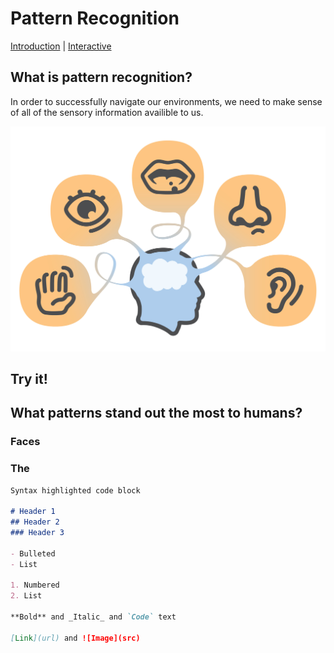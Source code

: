 # Pattern Recognition

[Introduction](#What-is-pattern-recognition) | [Interactive](#Try-it)

## What is pattern recognition?

In order to successfully navigate our environments, we need to make sense of all of the sensory information availible to us. 


![Senses](sens.jpg)

## Try it! 

## What patterns stand out the most to humans?

### Faces

### The 

```markdown
Syntax highlighted code block

# Header 1
## Header 2
### Header 3

- Bulleted
- List

1. Numbered
2. List

**Bold** and _Italic_ and `Code` text

[Link](url) and ![Image](src)
```
